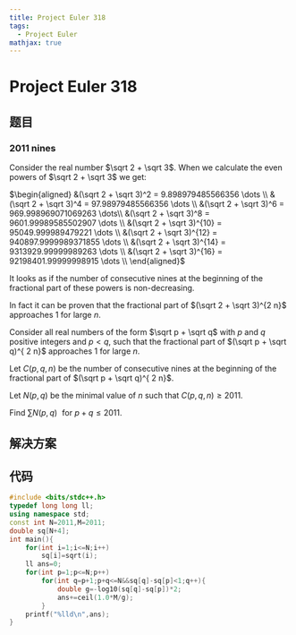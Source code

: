 ```yaml
---
title: Project Euler 318
tags:
  - Project Euler
mathjax: true
---
```

<escape><!-- more --></escape>
    
# Project Euler 318
## 题目
### 2011 nines



Consider the real number $\sqrt 2 + \sqrt 3$.
When we calculate the even powers of $\sqrt 2 + \sqrt 3$
we get:

$\begin{aligned}
&(\sqrt 2 + \sqrt 3)^2 = 9.898979485566356 \dots \\
&(\sqrt 2 + \sqrt 3)^4 = 97.98979485566356 \dots \\
&(\sqrt 2 + \sqrt 3)^6 = 969.998969071069263 \dots\\
&(\sqrt 2 + \sqrt 3)^8 = 9601.99989585502907 \dots \\
&(\sqrt 2 + \sqrt 3)^{10} = 95049.999989479221 \dots \\
&(\sqrt 2 + \sqrt 3)^{12} = 940897.9999989371855 \dots \\
&(\sqrt 2 + \sqrt 3)^{14} = 9313929.99999989263 \dots \\
&(\sqrt 2 + \sqrt 3)^{16} = 92198401.99999998915 \dots \\
\end{aligned}$

It looks as if the number of consecutive nines at the beginning of the fractional part of these powers is non-decreasing.

In fact it can be proven that the fractional part of $(\sqrt 2 + \sqrt 3)^{2 n}$ approaches $1$ for large $n$.


Consider all real numbers of the form $\sqrt p + \sqrt q$ with $p$ and $q$ positive integers and $p < q$, such that the fractional part 
of $(\sqrt p + \sqrt q)^{ 2 n}$ approaches $1$ for large $n$.


Let $C(p,q,n)$ be the number of consecutive nines at the beginning of the fractional part of $(\sqrt p + \sqrt q)^{ 2 n}$.


Let $N(p,q)$ be the minimal value of $n$ such that $C(p,q,n) \ge 2011$.


Find $\displaystyle \sum N(p,q) \,\, \text{ for } p+q \le 2011$.



## 解决方案


## 代码


```C++
#include <bits/stdc++.h>
typedef long long ll;
using namespace std;
const int N=2011,M=2011;
double sq[N+4];
int main(){
    for(int i=1;i<=N;i++)
        sq[i]=sqrt(i);
    ll ans=0;
    for(int p=1;p<=N;p++)
        for(int q=p+1;p+q<=N&&sq[q]-sq[p]<1;q++){
            double g=-log10(sq[q]-sq[p])*2;
            ans+=ceil(1.0*M/g);
        }
    printf("%lld\n",ans);
}

```